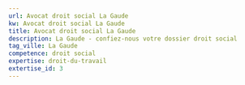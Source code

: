 ```yaml
---
url: Avocat droit social La Gaude
kw: Avocat droit social La Gaude
title: Avocat droit social La Gaude
description: La Gaude - confiez-nous votre dossier droit social
tag_ville: La Gaude
competence: droit social
expertise: droit-du-travail
extertise_id: 3
---
```

